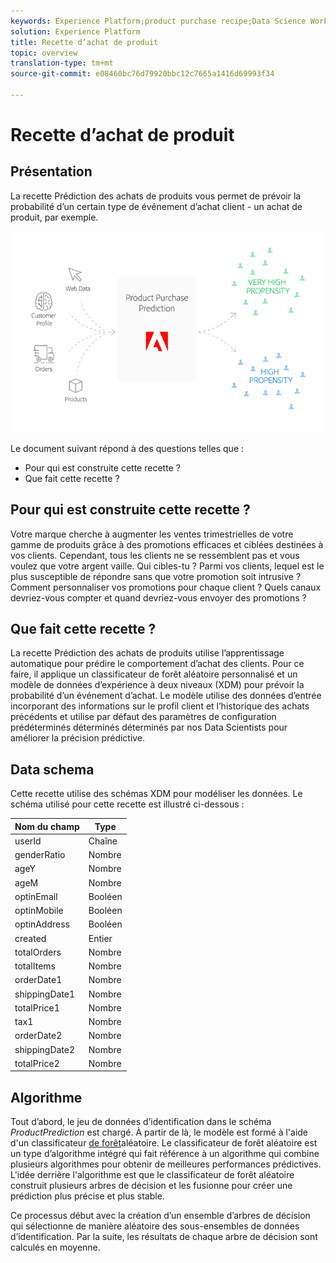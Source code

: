 ```yaml
---
keywords: Experience Platform;product purchase recipe;Data Science Workspace;popular topics
solution: Experience Platform
title: Recette d’achat de produit
topic: overview
translation-type: tm+mt
source-git-commit: e08460bc76d79920bbc12c7665a1416d69993f34

---
```



# Recette d’achat de produit

## Présentation

La recette Prédiction des achats de produits vous permet de prévoir la probabilité d’un certain type de événement d’achat client - un achat de produit, par exemple.

![](../images/pre-built-recipes/ppp_bigpicture.png)

Le document suivant répond à des questions telles que :
* Pour qui est construite cette recette ?
* Que fait cette recette ?

## Pour qui est construite cette recette ?

Votre marque cherche à augmenter les ventes trimestrielles de votre gamme de produits grâce à des promotions efficaces et ciblées destinées à vos clients. Cependant, tous les clients ne se ressemblent pas et vous voulez que votre argent vaille. Qui cibles-tu ? Parmi vos clients, lequel est le plus susceptible de répondre sans que votre promotion soit intrusive ? Comment personnaliser vos promotions pour chaque client ? Quels canaux devriez-vous compter et quand devriez-vous envoyer des promotions ?

## Que fait cette recette ?

La recette Prédiction des achats de produits utilise l’apprentissage automatique pour prédire le comportement d’achat des clients. Pour ce faire, il applique un classificateur de forêt aléatoire personnalisé et un modèle de données d’expérience à deux niveaux (XDM) pour prévoir la probabilité d’un événement d’achat. Le modèle utilise des données d’entrée incorporant des informations sur le profil client et l’historique des achats précédents et utilise par défaut des paramètres de configuration prédéterminés déterminés déterminés par nos Data Scientists pour améliorer la précision prédictive.

## Data schema

Cette recette utilise des schémas [](../../xdm/home.md) XDM pour modéliser les données. Le schéma utilisé pour cette recette est illustré ci-dessous :

| Nom du champ | Type |
--- | ---
| userId | Chaîne |
| genderRatio | Nombre |
| ageY | Nombre |
| ageM | Nombre |
| optinEmail | Booléen |
| optinMobile | Booléen |
| optinAddress | Booléen |
| created | Entier |
| totalOrders | Nombre |
| totalItems | Nombre |
| orderDate1 | Nombre |
| shippingDate1 | Nombre |
| totalPrice1 | Nombre |
| tax1 | Nombre |
| orderDate2 | Nombre |
| shippingDate2 | Nombre |
| totalPrice2 | Nombre |


## Algorithme

Tout d’abord, le jeu de données d’identification dans le schéma *ProductPrediction* est chargé. À partir de là, le modèle est formé à l&#39;aide d&#39;un classificateur [de forêt](https://scikit-learn.org/stable/modules/generated/sklearn.ensemble.RandomForestClassifier.html)aléatoire. Le classificateur de forêt aléatoire est un type d’algorithme intégré qui fait référence à un algorithme qui combine plusieurs algorithmes pour obtenir de meilleures performances prédictives. L&#39;idée derrière l&#39;algorithme est que le classificateur de forêt aléatoire construit plusieurs arbres de décision et les fusionne pour créer une prédiction plus précise et plus stable.

Ce processus début avec la création d’un ensemble d’arbres de décision qui sélectionne de manière aléatoire des sous-ensembles de données d’identification. Par la suite, les résultats de chaque arbre de décision sont calculés en moyenne.